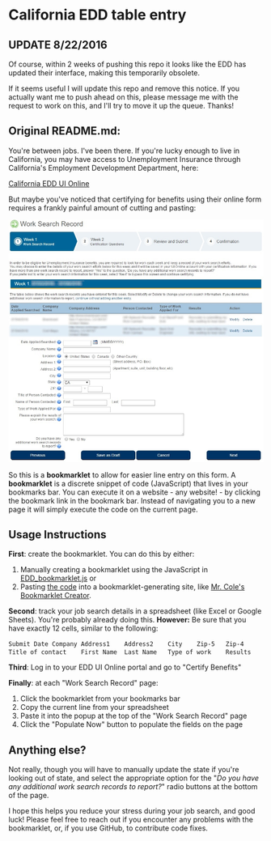 # California EDD table entry

## UPDATE 8/22/2016

Of course, within 2 weeks of pushing this repo it looks like the EDD has updated their interface, making this temporarily obsolete.

If it seems useful I will update this repo and remove this notice. If you actually want me to push ahead on this, please message me with the request to work on this, and I'll try to move it up the queue. Thanks!

## Original README.md:

You're between jobs. I've been there. If you're lucky enough to live in California, you may have access to Unemployment Insurance through California's Employment Development Department, here:

[California EDD UI Online][eddui]

But maybe you've noticed that certifying for benefits using their online form requires a frankly painful amount of cutting and pasting:

![EDD UI Work Search form pic](https://raw.githubusercontent.com/SterlingVix/California_EDD_table_entry/master/EDD_form.jpg)

So this is a **bookmarklet** to allow for easier line entry on this form. A **bookmarklet** is a discrete snippet of code (JavaScript) that lives in your bookmarks bar. You can execute it on a website - any website! - by clicking the bookmark link in the bookmark bar. Instead of navigating you to a new page it will simply execute the code on the current page.

## Usage Instructions
**First**: create the bookmarklet. You can do this by either:
1. Manually creating a bookmarklet using the JavaScript in [EDD_bookmarklet.js][eddbookmarkletjs] or
2. Pasting [the code][eddbookmarkletjs] into a bookmarklet-generating site, like [Mr. Cole's Bookmarklet Creator][bookmarkletcreator].

**Second**: track your job search details in a spreadsheet (like Excel or Google Sheets). You're probably already doing this. **However:** Be sure that you have exactly 12 cells, similar to the following:

    Submit Date	Company	Address1	Address2	City	Zip-5	Zip-4	Title of contact	First Name	Last Name	Type of work	Results

**Third**: Log in to your EDD UI Online portal and go to "Certify Benefits"

**Finally**: at each "Work Search Record" page:
1. Click the bookmarklet from your bookmarks bar
2. Copy the current line from your spreadsheet
3. Paste it into the popup at the top of the "Work Search Record" page
4. Click the "Populate Now" button to populate the fields on the page
 

## Anything else?
Not really, though you will have to manually update the state if you're looking out of state, and select the appropriate option for the "*Do you have any additional work search records to report?*" radio buttons at the bottom of the page.

I hope this helps you reduce your stress during your job search, and good luck! Please feel free to reach out if you encounter any problems with the bookmarklet, or, if you use GitHub, to contribute code fixes.

[//]: # (These are reference links used in the body of this note and get stripped out when the markdown processor does its job)
   [eddui]: <https://ccr.edd.ca.gov/CCR/Pages/Public/ExternalUser/UIOnline.aspx?UserCultureInfo=en-US>
   [eddbookmarkletjs]: <https://raw.githubusercontent.com/SterlingVix/California_EDD_table_entry/master/EDD_bookmarklet.js>
   [bookmarkletcreator]: <http://mrcoles.com/bookmarklet/>
